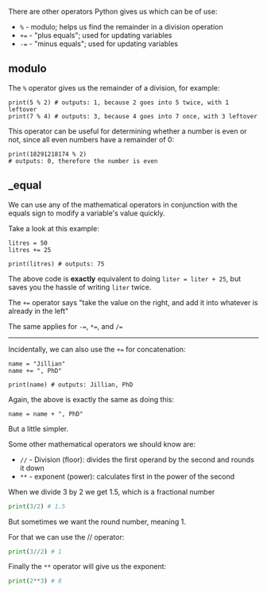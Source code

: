 There are other operators Python gives us which can be of use:



- `%` - modulo; helps us find the remainder in a division operation
- `+=` - "plus equals"; used for updating variables
- `-=` - "minus equals"; used for updating variables




## modulo



The `%` operator gives us the remainder of a division, for example:


```
print(5 % 2) # outputs: 1, because 2 goes into 5 twice, with 1 leftover
print(7 % 4) # outputs: 3, because 4 goes into 7 once, with 3 leftover 
```

This operator can be useful for determining whether a number is even or not, since all even numbers have a remainder of 0:


```
print(18291218174 % 2) 
# outputs: 0, therefore the number is even
```



## _equal



We can use any of the mathematical operators in conjunction with the equals sign to modify a variable's value quickly.

Take a look at this example:


```
litres = 50
litres += 25

print(litres) # outputs: 75
```

The above code is **exactly** equivalent to doing `liter = liter + 25`, but saves you the hassle of writing `liter` twice.

The `+=` operator says "take the value on the right, and add it into whatever is already in the left"



The same applies for `-=`, `*=`, and `/=`


<hr/>


Incidentally, we can also use the `+=` for concatenation:


```
name = "Jillian"
name += ", PhD"

print(name) # outputs: Jillian, PhD
```

Again, the above is exactly the same as doing this:


```
name = name + ", PhD"
```

But a little simpler.



Some other mathematical operators we should know are:

- `//` - Division (floor): divides the first operand by the second and rounds it down
- `**` - exponent (power): calculates first in the power of the second


When we divide 3 by 2 we get 1.5, which is a fractional number
```python
print(3/2) # 1.5
```
But sometimes we want the round number, meaning 1.

For that we can use the // operator:
```python
print(3//2) # 1
```

Finally the `**` operator will give us the exponent:
```python
print(2**3) # 8
```